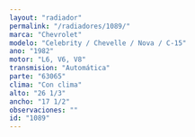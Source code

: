 ```yaml
---
layout: "radiador"
permalink: "/radiadores/1089/"
marca: "Chevrolet"
modelo: "Celebrity / Chevelle / Nova / C-15"
ano: "1982"
motor: "L6, V6, V8"
transmision: "Automática"
parte: "63065"
clima: "Con clima"
alto: "26 1/3"
ancho: "17 1/2"
observaciones: ""
id: "1089"
---
```


